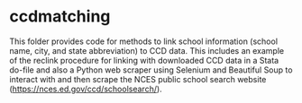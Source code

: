 # ccdmatching
This folder provides code for methods to link school information (school name, city, and state abbreviation) to CCD data. This includes an example of the reclink procedure for linking with downloaded CCD data in a Stata do-file and also a Python web scraper using Selenium and Beautiful Soup to interact with and then scrape the NCES public school search website (https://nces.ed.gov/ccd/schoolsearch/). 
